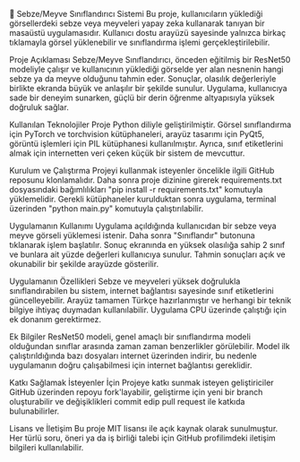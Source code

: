 🍎 Sebze/Meyve Sınıflandırıcı Sistemi
Bu proje, kullanıcıların yüklediği görsellerdeki sebze veya meyveleri yapay zeka kullanarak tanıyan bir masaüstü uygulamasıdır. Kullanıcı dostu arayüzü sayesinde yalnızca birkaç tıklamayla görsel yüklenebilir ve sınıflandırma işlemi gerçekleştirilebilir.

Proje Açıklaması
Sebze/Meyve Sınıflandırıcı, önceden eğitilmiş bir ResNet50 modeliyle çalışır ve kullanıcının yüklediği görselde yer alan nesnenin hangi sebze ya da meyve olduğunu tahmin eder. Sonuçlar, olasılık değerleriyle birlikte ekranda büyük ve anlaşılır bir şekilde sunulur. Uygulama, kullanıcıya sade bir deneyim sunarken, güçlü bir derin öğrenme altyapısıyla yüksek doğruluk sağlar.

Kullanılan Teknolojiler
Proje Python diliyle geliştirilmiştir. Görsel sınıflandırma için PyTorch ve torchvision kütüphaneleri, arayüz tasarımı için PyQt5, görüntü işlemleri için PIL kütüphanesi kullanılmıştır. Ayrıca, sınıf etiketlerini almak için internetten veri çeken küçük bir sistem de mevcuttur.

Kurulum ve Çalıştırma
Projeyi kullanmak isteyenler öncelikle ilgili GitHub reposunu klonlamalıdır. Daha sonra proje dizinine girerek requirements.txt dosyasındaki bağımlılıkları "pip install -r requirements.txt"  komutuyla yüklemelidir. Gerekli kütüphaneler kurulduktan sonra uygulama, terminal üzerinden "python main.py"  komutuyla çalıştırılabilir.

Uygulamanın Kullanımı
Uygulama açıldığında kullanıcıdan bir sebze veya meyve görseli yüklemesi istenir. Daha sonra "Sınıflandır" butonuna tıklanarak işlem başlatılır. Sonuç ekranında en yüksek olasılığa sahip 2 sınıf ve bunlara ait yüzde değerleri kullanıcıya sunulur. Tahmin sonuçları açık ve okunabilir bir şekilde arayüzde gösterilir.

Uygulamanın Özellikleri
Sebze ve meyveleri yüksek doğrulukla sınıflandırabilen bu sistem, internet bağlantısı sayesinde sınıf etiketlerini güncelleyebilir. Arayüz tamamen Türkçe hazırlanmıştır ve herhangi bir teknik bilgiye ihtiyaç duymadan kullanılabilir. Uygulama CPU üzerinde çalıştığı için ek donanım gerektirmez.

Ek Bilgiler
ResNet50 modeli, genel amaçlı bir sınıflandırma modeli olduğundan sınıflar arasında zaman zaman benzerlikler görülebilir. Model ilk çalıştırıldığında bazı dosyaları internet üzerinden indirir, bu nedenle uygulamanın doğru çalışabilmesi için internet bağlantısı gereklidir.

Katkı Sağlamak İsteyenler İçin
Projeye katkı sunmak isteyen geliştiriciler GitHub üzerinden repoyu fork'layabilir, geliştirme için yeni bir branch oluşturabilir ve değişiklikleri commit edip pull request ile katkıda bulunabilirler.

Lisans ve İletişim
Bu proje MIT lisansı ile açık kaynak olarak sunulmuştur. Her türlü soru, öneri ya da iş birliği talebi için GitHub profilimdeki iletişim bilgileri kullanılabilir.
